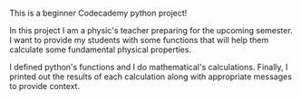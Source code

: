 This is a beginner Codecademy python project!

In this project I am a  physic's teacher preparing for the upcoming semester. I want to provide my students with some functions that will help them calculate some fundamental physical properties.

I defined python's functions and I do mathematical's calculations. 
Finally, I printed out the results of each calculation along with appropriate messages to provide context.
